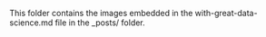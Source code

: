 This folder contains the images embedded in the with-great-data-science.md file in the _posts/ folder.
